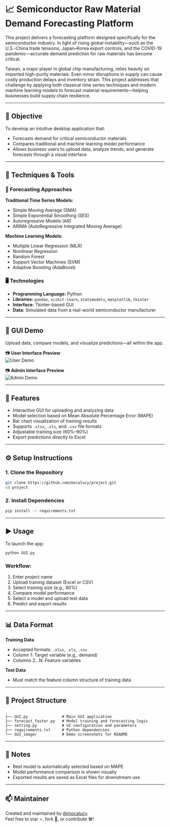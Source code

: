 # 📈 Semiconductor Raw Material Demand Forecasting Platform

This project delivers a forecasting platform designed specifically for the semiconductor industry. In light of rising global instability—such as the U.S.–China trade tensions, Japan–Korea export controls, and the COVID-19 pandemic—accurate demand prediction for raw materials has become critical.

Taiwan, a major player in global chip manufacturing, relies heavily on imported high-purity materials. Even minor disruptions in supply can cause costly production delays and inventory strain. This project addresses that challenge by applying both classical time series techniques and modern machine learning models to forecast material requirements—helping businesses build supply chain resilience.

---

## 🎯 Objective

To develop an intuitive desktop application that:
- Forecasts demand for critical semiconductor materials
- Compares traditional and machine learning model performance
- Allows business users to upload data, analyze trends, and generate forecasts through a visual interface

---

## 🧪 Techniques & Tools

### 🔮 Forecasting Approaches

**Traditional Time Series Models:**
- Simple Moving Average (SMA)
- Simple Exponential Smoothing (SES)
- Autoregressive Models (AR)
- ARIMA (AutoRegressive Integrated Moving Average)

**Machine Learning Models:**
- Multiple Linear Regression (MLR)
- Nonlinear Regression
- Random Forest
- Support Vector Machines (SVM)
- Adaptive Boosting (AdaBoost)

### 🖥️ Technologies
- **Programming Language:** Python  
- **Libraries:** `pandas`, `scikit-learn`, `statsmodels`, `matplotlib`, `tkinter`  
- **Interface:** Tkinter-based GUI  
- **Data:** Simulated data from a real-world semiconductor manufacturer

---

## 🧩 GUI Demo

Upload data, compare models, and visualize predictions—all within the app.

📷 **User Interface Preview**  
![User Demo](GUI_image/user_interface.png)

📷 **Admin Interface Preview**  
![Admin Demo](GUI_image/admin_interface.png)

---

## 🚀 Features

- Interactive GUI for uploading and analyzing data
- Model selection based on Mean Absolute Percentage Error (MAPE)
- Bar chart visualization of training results
- Supports `.xlsx`, `.xls`, and `.csv` file formats
- Adjustable training size (60%–90%)
- Export predictions directly to Excel

---

## ⚙️ Setup Instructions

### 1. Clone the Repository

```bash
git clone https://github.com/mocalucy/project.git
cd project
```

### 2. Install Dependencies

```bash
pip install -r requirements.txt
```

---

## ▶️ Usage

To launch the app:

```bash
python GUI.py
```

### Workflow:
1. Enter project name
2. Upload training dataset (Excel or CSV)
3. Select training size (e.g., 80%)
4. Compare model performance
5. Select a model and upload test data
6. Predict and export results

---

## 📊 Data Format

**Training Data**
- Accepted formats: `.xlsx`, `.xls`, `.csv`
- Column 1: Target variable (e.g., demand)
- Columns 2...N: Feature variables

**Test Data**
- Must match the feature column structure of training data

---

## 📁 Project Structure

```plaintext
.
├── GUI.py               # Main GUI application
├── forecast_faster.py   # Model training and forecasting logic
├── setting.py           # UI configuration and parameters
├── requirements.txt     # Python dependencies
└── GUI_image/           # Demo screenshots for README
```

---

## 📌 Notes

- Best model is automatically selected based on MAPE
- Model performance comparison is shown visually
- Exported results are saved as Excel files for downstream use

---

## 📫 Maintainer

Created and maintained by [@mocalucy](https://github.com/mocalucy).  
Feel free to star ⭐, fork 🍴, or contribute 🛠️!
